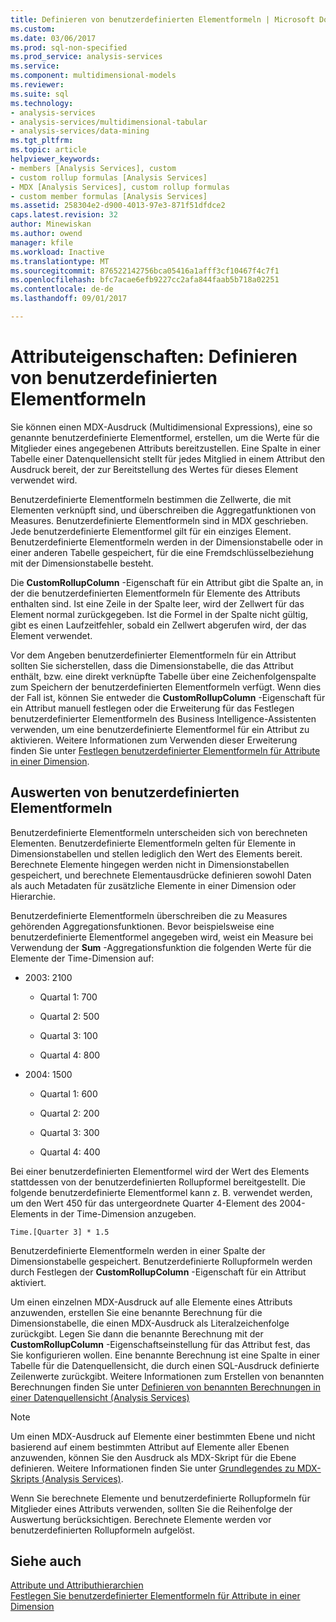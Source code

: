 ```yaml
---
title: Definieren von benutzerdefinierten Elementformeln | Microsoft Docs
ms.custom: 
ms.date: 03/06/2017
ms.prod: sql-non-specified
ms.prod_service: analysis-services
ms.service: 
ms.component: multidimensional-models
ms.reviewer: 
ms.suite: sql
ms.technology:
- analysis-services
- analysis-services/multidimensional-tabular
- analysis-services/data-mining
ms.tgt_pltfrm: 
ms.topic: article
helpviewer_keywords:
- members [Analysis Services], custom
- custom rollup formulas [Analysis Services]
- MDX [Analysis Services], custom rollup formulas
- custom member formulas [Analysis Services]
ms.assetid: 258304e2-d900-4013-97e3-871f51dfdce2
caps.latest.revision: 32
author: Minewiskan
ms.author: owend
manager: kfile
ms.workload: Inactive
ms.translationtype: MT
ms.sourcegitcommit: 876522142756bca05416a1afff3cf10467f4c7f1
ms.openlocfilehash: bfc7acae6efb9227cc2afa844faab5b718a02251
ms.contentlocale: de-de
ms.lasthandoff: 09/01/2017

---
```

# <a name="attribute-properties---define-custom-member-formulas"></a>Attributeigenschaften: Definieren von benutzerdefinierten Elementformeln
  Sie können einen MDX-Ausdruck (Multidimensional Expressions), eine so genannte benutzerdefinierte Elementformel, erstellen, um die Werte für die Mitglieder eines angegebenen Attributs bereitzustellen. Eine Spalte in einer Tabelle einer Datenquellensicht stellt für jedes Mitglied in einem Attribut den Ausdruck bereit, der zur Bereitstellung des Wertes für dieses Element verwendet wird.  
  
 Benutzerdefinierte Elementformeln bestimmen die Zellwerte, die mit Elementen verknüpft sind, und überschreiben die Aggregatfunktionen von Measures. Benutzerdefinierte Elementformeln sind in MDX geschrieben. Jede benutzerdefinierte Elementformel gilt für ein einziges Element. Benutzerdefinierte Elementformeln werden in der Dimensionstabelle oder in einer anderen Tabelle gespeichert, für die eine Fremdschlüsselbeziehung mit der Dimensionstabelle besteht.  
  
 Die **CustomRollupColumn** -Eigenschaft für ein Attribut gibt die Spalte an, in der die benutzerdefinierten Elementformeln für Elemente des Attributs enthalten sind. Ist eine Zeile in der Spalte leer, wird der Zellwert für das Element normal zurückgegeben. Ist die Formel in der Spalte nicht gültig, gibt es einen Laufzeitfehler, sobald ein Zellwert abgerufen wird, der das Element verwendet.  
  
 Vor dem Angeben benutzerdefinierter Elementformeln für ein Attribut sollten Sie sicherstellen, dass die Dimensionstabelle, die das Attribut enthält, bzw. eine direkt verknüpfte Tabelle über eine Zeichenfolgenspalte zum Speichern der benutzerdefinierten Elementformeln verfügt. Wenn dies der Fall ist, können Sie entweder die **CustomRollupColumn** -Eigenschaft für ein Attribut manuell festlegen oder die Erweiterung für das Festlegen benutzerdefinierter Elementformeln des Business Intelligence-Assistenten verwenden, um eine benutzerdefinierte Elementformel für ein Attribut zu aktivieren. Weitere Informationen zum Verwenden dieser Erweiterung finden Sie unter [Festlegen benutzerdefinierter Elementformeln für Attribute in einer Dimension](../../analysis-services/multidimensional-models/bi-wizard-custom-member-formulas-for-attributes-in-a-dimension.md).  
  
## <a name="evaluating-custom-member-formulas"></a>Auswerten von benutzerdefinierten Elementformeln  
 Benutzerdefinierte Elementformeln unterscheiden sich von berechneten Elementen. Benutzerdefinierte Elementformeln gelten für Elemente in Dimensionstabellen und stellen lediglich den Wert des Elements bereit. Berechnete Elemente hingegen werden nicht in Dimensionstabellen gespeichert, und berechnete Elementausdrücke definieren sowohl Daten als auch Metadaten für zusätzliche Elemente in einer Dimension oder Hierarchie.  
  
 Benutzerdefinierte Elementformeln überschreiben die zu Measures gehörenden Aggregationsfunktionen. Bevor beispielsweise eine benutzerdefinierte Elementformel angegeben wird, weist ein Measure bei Verwendung der **Sum** -Aggregationsfunktion die folgenden Werte für die Elemente der Time-Dimension auf:  
  
-   2003: 2100  
  
    -   Quartal 1: 700  
  
    -   Quartal 2: 500  
  
    -   Quartal 3: 100  
  
    -   Quartal 4: 800  
  
-   2004: 1500  
  
    -   Quartal 1: 600  
  
    -   Quartal 2: 200  
  
    -   Quartal 3: 300  
  
    -   Quartal 4: 400  
  
 Bei einer benutzerdefinierten Elementformel wird der Wert des Elements stattdessen von der benutzerdefinierten Rollupformel bereitgestellt. Die folgende benutzerdefinierte Elementformel kann z. B. verwendet werden, um den Wert 450 für das untergeordnete Quarter 4-Element des 2004-Elements in der Time-Dimension anzugeben.  
  
```  
Time.[Quarter 3] * 1.5  
```  
  
 Benutzerdefinierte Elementformeln werden in einer Spalte der Dimensionstabelle gespeichert. Benutzerdefinierte Rollupformeln werden durch Festlegen der **CustomRollupColumn** -Eigenschaft für ein Attribut aktiviert.  
  
 Um einen einzelnen MDX-Ausdruck auf alle Elemente eines Attributs anzuwenden, erstellen Sie eine benannte Berechnung für die Dimensionstabelle, die einen MDX-Ausdruck als Literalzeichenfolge zurückgibt. Legen Sie dann die benannte Berechnung mit der **CustomRollupColumn** -Eigenschaftseinstellung für das Attribut fest, das Sie konfigurieren wollen. Eine benannte Berechnung ist eine Spalte in einer Tabelle für die Datenquellensicht, die durch einen SQL-Ausdruck definierte Zeilenwerte zurückgibt. Weitere Informationen zum Erstellen von benannten Berechnungen finden Sie unter [Definieren von benannten Berechnungen in einer Datenquellensicht &#40;Analysis Services&#41;](../../analysis-services/multidimensional-models/define-named-calculations-in-a-data-source-view-analysis-services.md)  
  
> [!NOTE]  
>  Um einen MDX-Ausdruck auf Elemente einer bestimmten Ebene und nicht basierend auf einem bestimmten Attribut auf Elemente aller Ebenen anzuwenden, können Sie den Ausdruck als MDX-Skript für die Ebene definieren. Weitere Informationen finden Sie unter [Grundlegendes zu MDX-Skripts &#40;Analysis Services&#41;](../../analysis-services/multidimensional-models/mdx/mdx-scripting-fundamentals-analysis-services.md).  
  
 Wenn Sie berechnete Elemente und benutzerdefinierte Rollupformeln für Mitglieder eines Attributs verwenden, sollten Sie die Reihenfolge der Auswertung berücksichtigen. Berechnete Elemente werden vor benutzerdefinierten Rollupformeln aufgelöst.  
  
## <a name="see-also"></a>Siehe auch  
 [Attribute und Attributhierarchien](../../analysis-services/multidimensional-models-olap-logical-dimension-objects/attributes-and-attribute-hierarchies.md)   
 [Festlegen Sie benutzerdefinierter Elementformeln für Attribute in einer Dimension](../../analysis-services/multidimensional-models/bi-wizard-custom-member-formulas-for-attributes-in-a-dimension.md)  
  
  

